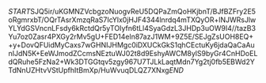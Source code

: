$START$SJQ5ir/uKGMNZVcbgzoNuogvReU5DQPaZmQoHKjbnT/BJfBZFry2E5oRgmrxbT/OQrTAsrXmzqRaS7IcYlx0jHJF4344lnrdq4mTXQyOR+lNJWRsJlwYLYdGSVncnLFsdy6kRctdQr5yTOIyfn6tLl4SyaGdzL3JHDp3uOW9I4//tazB3Yu7oz0Zasr4PXGy2rMv5gU+FED14eln87azJ1WM+9Z5E/SEJgZsUOH8EQ++y+DovQFUidMyCaxs7wGHNIJHMgc0iDXUCkGkS1qhCEctuKy6jdaQaCaAunIJdN5K+EeWJmodZCcmsNEztuWJ02t8d9EshyAWCM8ylS9byGr4CnHDoELdQRuhe5FzNa2+Wk3DTGGtqv5zgy967U7TJLkLaqtMdn7Yg2tj0fb5EBWd2YTdNnUZHtvVStUpfhItBmXp/HuWvuqDLQZ7XNxg$END$